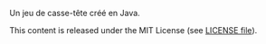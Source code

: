 Un jeu de casse-tête créé en Java.

This content is released under the MIT License (see [LICENSE file](https://github.com/Arkni/Jeu-du-Taquin/blob/master/LICENSE)).
